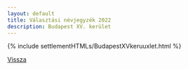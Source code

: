 ```yaml
---
layout: default
title: Választási névjegyzék 2022
description: Budapest XV. kerület
---
```


{% include settlementHTMLs/BudapestXVkeruuxlet.html %}

[Vissza](../)